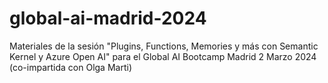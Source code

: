 # global-ai-madrid-2024
Materiales de la sesión "Plugins, Functions, Memories y más con Semantic Kernel y Azure Open AI" para el Global AI Bootcamp Madrid 2 Marzo 2024 (co-impartida con Olga Marti)
